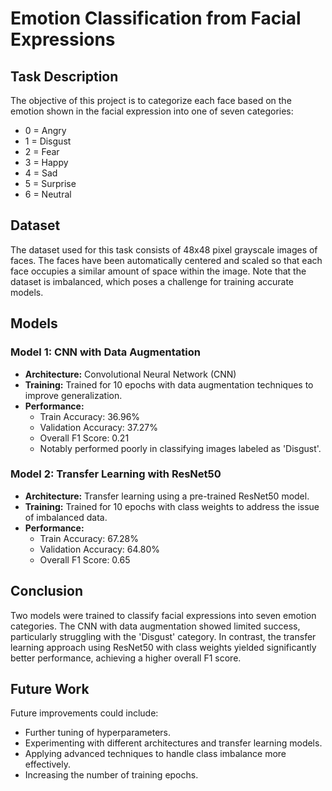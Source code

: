 # Emotion Classification from Facial Expressions

## Task Description

The objective of this project is to categorize each face based on the emotion shown in the facial expression into one of seven categories:

- 0 = Angry
- 1 = Disgust
- 2 = Fear
- 3 = Happy
- 4 = Sad
- 5 = Surprise
- 6 = Neutral

## Dataset

The dataset used for this task consists of 48x48 pixel grayscale images of faces. The faces have been automatically centered and scaled so that each face occupies a similar amount of space within the image. Note that the dataset is imbalanced, which poses a challenge for training accurate models.

## Models

### Model 1: CNN with Data Augmentation

- **Architecture:** Convolutional Neural Network (CNN)
- **Training:** Trained for 10 epochs with data augmentation techniques to improve generalization.
- **Performance:**
  - Train Accuracy: 36.96%
  - Validation Accuracy: 37.27%
  - Overall F1 Score: 0.21
  - Notably performed poorly in classifying images labeled as 'Disgust'.

### Model 2: Transfer Learning with ResNet50

- **Architecture:** Transfer learning using a pre-trained ResNet50 model.
- **Training:** Trained for 10 epochs with class weights to address the issue of imbalanced data.
- **Performance:**
  - Train Accuracy: 67.28%
  - Validation Accuracy: 64.80%
  - Overall F1 Score: 0.65

## Conclusion

Two models were trained to classify facial expressions into seven emotion categories. The CNN with data augmentation showed limited success, particularly struggling with the 'Disgust' category. In contrast, the transfer learning approach using ResNet50 with class weights yielded significantly better performance, achieving a higher overall F1 score.

## Future Work

Future improvements could include:
- Further tuning of hyperparameters.
- Experimenting with different architectures and transfer learning models.
- Applying advanced techniques to handle class imbalance more effectively.
- Increasing the number of training epochs.


